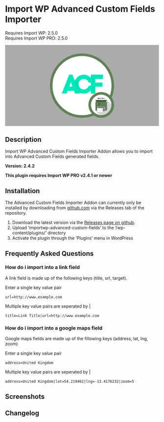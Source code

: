 # Import WP Advanced Custom Fields Importer

Requires Import WP: 2.5.0  
Requires Import WP PRO: 2.5.0

![Advanced Custom Fields Importer](./assets/iwp-addon-acf.png)

## Description

Import WP Advanced Custom Fields Importer Addon allows you to import into Advanced Custom Fields generated fields.

**Version: 2.4.2**

**This plugin requires Import WP PRO v2.4.1 or newer**

## Installation

The Advanced Custom Fields Importer Addon can currently only be installed by downloading from [github.com](https://github.com/jcollings/importwp-advanced-custom-fields) via the Releases tab of the repository.

1. Download the latest version via the [Releases page on github](https://github.com/jcollings/importwp-advanced-custom-fields/releases).
1. Upload ‘importwp-advanced-custom-fields’ to the ‘/wp-content/plugins/’ directory
1. Activate the plugin through the ‘Plugins’ menu in WordPress

## Frequently Asked Questions

### How do i import into a link field

A link field is made up of the following keys (title, url, target).

Enter a single key value pair

```
url=http://www.example.com
```

Multiple key value pairs are seperated by |

```
title=Link Title|url=http://www.example.com
```

### How do i import into a google maps field

Google maps fields are made up of the fillowing keys (address, lat, lng, zoom)

Enter a single key value pair

```
address=United Kingdom
```

Multiple key value pairs are seperated by |

```
address=United Kingdom|lat=54.219462|lng=-13.4176232|zoom=5
```

## Screenshots

## Changelog
